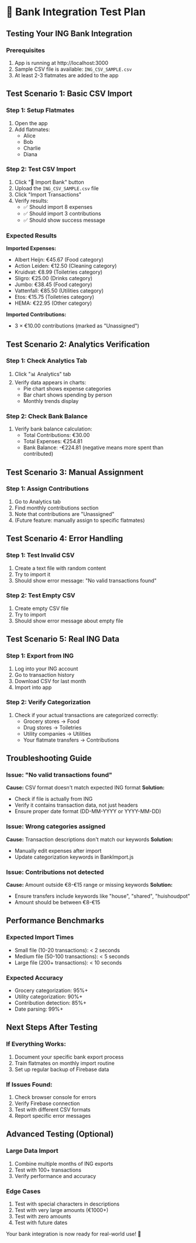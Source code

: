 # 🧪 Bank Integration Test Plan

## Testing Your ING Bank Integration

### Prerequisites
1. App is running at http://localhost:3000
2. Sample CSV file is available: `ING_CSV_SAMPLE.csv`
3. At least 2-3 flatmates are added to the app

## Test Scenario 1: Basic CSV Import

### Step 1: Setup Flatmates
1. Open the app
2. Add flatmates:
   - Alice
   - Bob  
   - Charlie
   - Diana

### Step 2: Test CSV Import
1. Click "🏦 Import Bank" button
2. Upload the `ING_CSV_SAMPLE.csv` file
3. Click "Import Transactions"
4. Verify results:
   - ✅ Should import 8 expenses
   - ✅ Should import 3 contributions  
   - ✅ Should show success message

### Expected Results
**Imported Expenses:**
- Albert Heijn: €45.67 (Food category)
- Action Leiden: €12.50 (Cleaning category)
- Kruidvat: €8.99 (Toiletries category)
- Sligro: €25.00 (Drinks category)
- Jumbo: €38.45 (Food category)
- Vattenfall: €85.50 (Utilities category)
- Etos: €15.75 (Toiletries category)
- HEMA: €22.95 (Other category)

**Imported Contributions:**
- 3 × €10.00 contributions (marked as "Unassigned")

## Test Scenario 2: Analytics Verification

### Step 1: Check Analytics Tab
1. Click "📊 Analytics" tab
2. Verify data appears in charts:
   - Pie chart shows expense categories
   - Bar chart shows spending by person
   - Monthly trends display

### Step 2: Check Bank Balance
1. Verify bank balance calculation:
   - Total Contributions: €30.00
   - Total Expenses: €254.81
   - Bank Balance: -€224.81 (negative means more spent than contributed)

## Test Scenario 3: Manual Assignment

### Step 1: Assign Contributions
1. Go to Analytics tab
2. Find monthly contributions section
3. Note that contributions are "Unassigned"
4. (Future feature: manually assign to specific flatmates)

## Test Scenario 4: Error Handling

### Step 1: Test Invalid CSV
1. Create a text file with random content
2. Try to import it
3. Should show error message: "No valid transactions found"

### Step 2: Test Empty CSV
1. Create empty CSV file
2. Try to import
3. Should show error message about empty file

## Test Scenario 5: Real ING Data

### Step 1: Export from ING
1. Log into your ING account
2. Go to transaction history
3. Download CSV for last month
4. Import into app

### Step 2: Verify Categorization
1. Check if your actual transactions are categorized correctly:
   - Grocery stores → Food
   - Drug stores → Toiletries
   - Utility companies → Utilities
   - Your flatmate transfers → Contributions

## Troubleshooting Guide

### Issue: "No valid transactions found"
**Cause:** CSV format doesn't match expected ING format
**Solution:** 
- Check if file is actually from ING
- Verify it contains transaction data, not just headers
- Ensure proper date format (DD-MM-YYYY or YYYY-MM-DD)

### Issue: Wrong categories assigned
**Cause:** Transaction descriptions don't match our keywords
**Solution:**
- Manually edit expenses after import
- Update categorization keywords in BankImport.js

### Issue: Contributions not detected
**Cause:** Amount outside €8-€15 range or missing keywords
**Solution:**
- Ensure transfers include keywords like "house", "shared", "huishoudpot"
- Amount should be between €8-€15

## Performance Benchmarks

### Expected Import Times
- Small file (10-20 transactions): < 2 seconds
- Medium file (50-100 transactions): < 5 seconds  
- Large file (200+ transactions): < 10 seconds

### Expected Accuracy
- Grocery categorization: 95%+
- Utility categorization: 90%+
- Contribution detection: 85%+
- Date parsing: 99%+

## Next Steps After Testing

### If Everything Works:
1. Document your specific bank export process
2. Train flatmates on monthly import routine
3. Set up regular backup of Firebase data

### If Issues Found:
1. Check browser console for errors
2. Verify Firebase connection
3. Test with different CSV formats
4. Report specific error messages

## Advanced Testing (Optional)

### Large Data Import
1. Combine multiple months of ING exports
2. Test with 100+ transactions
3. Verify performance and accuracy

### Edge Cases
1. Test with special characters in descriptions
2. Test with very large amounts (€1000+)
3. Test with zero amounts
4. Test with future dates

Your bank integration is now ready for real-world use! 🚀
